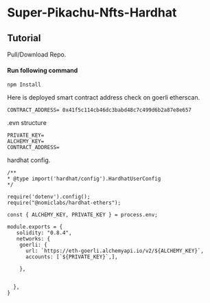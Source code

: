 # Super-Pikachu-Nfts-Hardhat

## Tutorial
Pull/Download Repo.

#### Run following command

```
npm Install

```

Here is deployed smart contract address check on goerli etherscan.

```
CONTRACT_ADDRESS= 0x41f5c114cb46dc3babd48c7c499d6b2a87e8e657

```

.evn structure

```
PRIVATE_KEY=
ALCHEMY_KEY=
CONTRACT_ADDRESS=

```

hardhat config.

```
/**
* @type import('hardhat/config').HardhatUserConfig
*/

require('dotenv').config();
require("@nomiclabs/hardhat-ethers");

const { ALCHEMY_KEY, PRIVATE_KEY } = process.env;

module.exports = {
   solidity: "0.8.4",
   networks: {
    goerli: {
      url: `https://eth-goerli.alchemyapi.io/v2/${ALCHEMY_KEY}`,
      accounts: [`${PRIVATE_KEY}`,],

    },

   
  },
}

```


